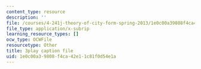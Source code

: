 ```yaml
---
content_type: resource
description: ''
file: /courses/4-241j-theory-of-city-form-spring-2013/1e0c00a39808f4ca42e11c81f0d54e1a_H2GNZX0h84I.srt
file_type: application/x-subrip
learning_resource_types: []
ocw_type: OCWFile
resourcetype: Other
title: 3play caption file
uid: 1e0c00a3-9808-f4ca-42e1-1c81f0d54e1a
---
```

